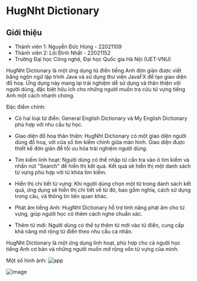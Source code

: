 # HugNht Dictionary
## Giới thiệu
* Thành viên 1: Nguyễn Đức Hùng - 22021109
* Thành viên 2: Lôi Đình Nhất - 22021152
* Trường Đại học Công nghệ, Đại học Quốc gia Hà Nội (UET-VNU)

HugNht Dictionary là một ứng dụng từ điển tiếng Anh đơn giản được viết bằng ngôn ngữ lập trình Java và sử dụng thư viện JavaFX để tạo giao diện đồ hoạ. Ứng dụng này mang lại trải nghiệm dễ sử dụng và thân thiện với người dùng, đặc biệt hữu ích cho những người muốn tra cứu từ vựng tiếng Anh một cách nhanh chóng.

Đặc điểm chính:
* Có hai loại từ điển: General English Dictionary và My English Dictionary phù hợp với nhu cầu tự học.

* Giao diện đồ hoạ thân thiện: HugNht Dictionary có một giao diện người dùng đồ hoạ, với cửa sổ tìm kiếm chính giữa màn hình. Giao diện được thiết kế đơn giản để tối ưu hóa trải nghiệm người dùng.

* Tìm kiếm linh hoạt: Người dùng có thể nhập từ cần tra vào ô tìm kiếm và nhấn nút "Search" để hiển thị kết quả. Kết quả sẽ hiển thị một danh sách từ vựng phù hợp với từ khóa tìm kiếm.

* Hiển thị chi tiết từ vựng: Khi người dùng chọn một từ trong danh sách kết quả, ứng dụng sẽ hiển thị chi tiết về từ đó, bao gồm nghĩa, cách sử dụng trong câu, và thông tin liên quan khác.

* Phát âm tiếng Anh: HugNht Dictionary hỗ trợ tính năng phát âm cho từ vựng, giúp người học có thêm cách nghe chuẩn xác.

* Thêm từ mới: Người dùng có thể tự thêm từ mới vào từ điển, cung cấp khả năng mở rộng từ điển theo nhu cầu cá nhân.

HugNht Dictionary là một ứng dụng linh hoạt, phù hợp cho cả người học tiếng Anh cơ bản và những người muốn mở rộng vốn từ vựng của mình.

Một số hình ảnh:
![app](https://github.com/hudzg/dictionary/assets/106372669/49bc4ef2-2cf6-4b65-bc75-dead1fce7d61)

![image](https://github.com/hudzg/dictionary/assets/106372669/fd6c4950-3b43-47df-8c3e-aa18ef79d778)








